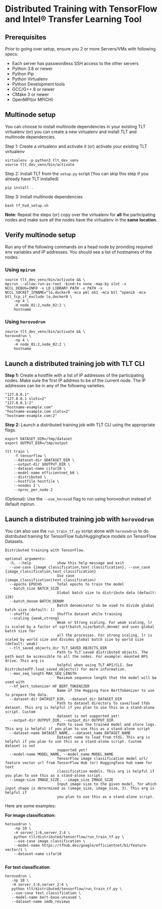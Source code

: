 # Distributed Training with TensorFlow and Intel® Transfer Learning Tool

## Prerequisites

Prior to going over setup, ensure you 2 or more Servers/VMs with following specs:

- Each server has passwordless SSH access to the other servers
- Python 3.8 or newer
- Python Pip
- Python Virtualenv
- Python Development tools
- GCC/G++ 8 or newer
- CMake 3 or newer
- OpenMPI(or MPICH)

## Multinode setup

You can choose to install multinode dependencies in your existing TLT virtualenv (or) you can create a new virtualenv and install TLT and multinode dependencies.

Step 1: Create a virtualenv and activate it (or) activate your existing TLT virtualenv

```
virtualenv -p python3 tlt_dev_venv
source tlt_dev_venv/bin/activate
```

Step 2: Install TLT from the `setup.py` script (You can skip this step if you already have TLT installed)

```
pip install .
```

Step 3: Install multinode dependencies

```
bash tf_hvd_setup.sh
```

**Note:** Repeat the steps (or) copy over the virtualenv for **all** the participating nodes and make sure all the nodes have the virtualenv in the **same location**.

## Verify multinode setup

Run any of the following commands on a head node by providing required env variables and IP addresses. You should see a list of hostnames of the nodes.

### Using `mpirun`
```
source tlt_dev_venv/bin/activate && \
mpirun --allow-run-as-root -bind-to none -map-by slot -x NCCL_DEBUG=INFO -x LD_LIBRARY_PATH -x PATH -x NCCL_SOCKET_IFNAME=^lo,docker0 -mca pml ob1 -mca btl ^openib -mca btl_tcp_if_exclude lo,docker0 \
    -np 4 \
    -H node_01:2,node_02:2 \
    hostname
```

### Using `horovodrun`
```
source tlt_dev_venv/bin/activate && \
horovodrun \
    -np 4 \
    -H node_01:2,node_02:2 \
    hostname
```

## Launch a distributed training job with TLT CLI

**Step 1:** Create a hostfile with a list of IP addresses of the participating nodes. Make sure the first IP address to be of the current node. The IP addresses can be in any of the following varieties.
```
"127.0.0.1"
"127.0.0.1 slots=2"
"127.0.0.1:2"
"hostname-example.com"
"hostname-example.com slots=2"
"hostname-example.com:2"
```
**Step 2:** Launch a distributed training job with TLT CLI using the appropriate flags.

```
export DATASET_DIR=/tmp/dataset
export OUTPUT_DIR=/tmp/output

tlt train \
    -f tensorflow \
    --dataset-dir $DATASET_DIR \
    --output-dir $OUTPUT_DIR \
    --dataset-name cifar10 \
    --model-name efficientnet_b0 \
    --distributed \
    --hostfile hostfile \
    --nnodes 2 \
    --nproc_per_node 2
```

(Optional): Use the `--use_horovod` flag to run using horovodrun instead of default mpirun.

## Launch a distributed training job with `horovodrun`

You can also use the `run_train_tf.py` script alone with `horovodrun` to do distributed training for TensorFlow hub/Huggingface models on TensorFlow Datasets. 

```
Distributed training with TensorFlow.

optional arguments:
  -h, --help            show this help message and exit
  --use-case {image_classification,text_classification}, --use_case {image_classification,text_classification}
                        Use case (image_classification|text_classification)
  --epochs EPOCHS       Total epochs to train the model
  --batch_size BATCH_SIZE
                        Global batch size to distribute data (default: 128)
  --batch_denom BATCH_DENOM
                        Batch denominator to be used to divide global batch size (default: 1)
  --shuffle             Shuffle dataset while training
  --scaling {weak,strong}
                        Weak or Strong scaling. For weak scaling, lr is scaled by a factor of sqrt(batch_size/batch_denom) and uses global batch size for
                        all the processes. For strong scaling, lr is scaled by world size and divides global batch size by world size (default: weak)
  --tlt_saved_objects_dir TLT_SAVED_OBJECTS_DIR
                        Path to TLT saved distributed objects. The path must be accessible to all the nodes. For example: mounted NFS drive. This arg is
                        helpful when using TLT API/CLI. See DistributedTF.load_saved_objects() for more information.
  --max_seq_length MAX_SEQ_LENGTH
                        Maximum sequence length that the model will be used with
  --hf_bert_tokenizer HF_BERT_TOKENIZER
                        Name of the Hugging Face BertTokenizer to use to prepare the data.
  --dataset-dir DATASET_DIR, --dataset_dir DATASET_DIR
                        Path to dataset directory to save/load tfds dataset. This arg is helpful if you plan to use this as a stand-alone script. Custom
                        dataset is not supported yet!
  --output-dir OUTPUT_DIR, --output_dir OUTPUT_DIR
                        Path to save the trained model and store logs. This arg is helpful if you plan to use this as a stand-alone script
  --dataset-name DATASET_NAME, --dataset_name DATASET_NAME
                        Dataset name to load from tfds. This arg is helpful if you plan to use this as a stand-alone script. Custom dataset is not
                        supported yet!
  --model-name MODEL_NAME, --model_name MODEL_NAME
                        TensorFlow image classification model url/ feature vector url from TensorFlow Hub (or) Huggingface hub name for text
                        classification models. This arg is helpful if you plan to use this as a stand-alone script.
  --image-size IMAGE_SIZE, --image_size IMAGE_SIZE
                        Input image size to the given model, for which input shape is determined as (image_size, image_size, 3). This arg is helpful if
                        you plan to use this as a stand-alone script.
```

Here are some examples:

**For image classification:**

```
horovodrun \
    -np 10 \
    -H server_1:6,server_2:4 \
    python tlt/distributed/tensorflow/run_train_tf.py \
    --use-case image_classification \
    --model-name https://tfhub.dev/google/efficientnet/b1/feature-vector/1 \
    --dataset-name cifar10
 
 ```

 **For text classification**:

 ```
 horovodrun \
    -np 10 \
    -H server_1:6,server_2:4 \
    python tlt/distributed/tensorflow/run_train_tf.py \
    --use-case text_classification \
    --model-name bert-base-uncased \
    --dataset-name imdb_reviews
 ```
